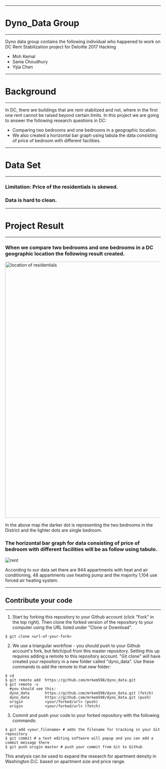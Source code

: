 ***
# Dyno_Data Group
***
Dyno data group contains the following individual who happened to work on DC Rent Stabilization project for Deloitte 2017 Hacking
* Moh Kemal
* Sania Choudhury
* Yijia Chen

***
# Background
***
In DC, there are  buildings that are rent-stabilized and not, where in the first one rent cannot be raised beyond certain limits. In this project we are going to answer the following research questions in DC:
  * Comparing two bedrooms and one bedrooms in a geographic location.
  * We also created a horizontal bar graph using tabula the data consisting of price of bedroom with different facilities.

***
# Data Set
***
### Limitation: Price of the residentials is skewed.
### Data is hard to clean.

***
# Project Result
***
### When we compare two bedrooms and one bedrooms in a DC  geographic location the following result created.
<img width="828" alt="location of residentials" src="https://user-images.githubusercontent.com/23619819/31048991-160654da-a5f8-11e7-9103-0d0cf1d8dcce.png">

In the above map the darker dot is representing the two bedrooms in the District and the lighter dots are single bedroom.

### The horizontal bar graph for data consisting of price of bedroom with different facilities will be as follow using tabulo.
![rent](https://user-images.githubusercontent.com/23619819/31048992-178a7746-a5f8-11e7-997c-821dfa609377.png)

According to our data set there are 944 appartments with heat and air conditioning, 48 appartments use heating pump and the majority 1,104 use forced air heating system.

***
## Contribute your code
***

1. Start by forking this repository to your Github account (click "Fork" in the top right).
Then clone the forked version of the repository to your computer using the URL listed under "Clone or Download".
```
$ git clone <url-of-your-fork>
```
2. We use a triangular workflow - you should push to your Github account's fork, but fetch/pull from this master repository. Setting this up requires adding a remote to this repository account. "Git clone" will have created your repository in a new folder called "dyno_data". Use these commands to add the remote to that new folder:
```
$ cd
$ git remote add  https://github.com/mrkem598/dyno_data.git
$ git remote -v
  #you should see this:
  dyno_data       https://github.com/mrkem598/dyno_data.git (fetch)
  dyno_data       https://github.com/mrkem598/dyno_data.git (push)
  origin          <your/forked/url> (push)
  origin          <your/forked/url> (fetch)
```
3. Commit and push your code to your forked repository with the following commands:
```
$ git add <your_filename> # adds the filename for tracking in your Git repository
$ git commit # a text editing software will popup and you can add a commit message there
$ git push origin master # push your commit from Git to Github
```
This analysis can be used to expand the research for apartment density in Washington D.C. based on apartment size and price range. 
















